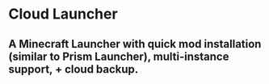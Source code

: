 # Cloud Launcher
## A Minecraft Launcher with quick mod installation (similar to Prism Launcher), multi-instance support, + cloud backup.
